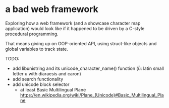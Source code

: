 # a bad web framework

Exploring how a web framework (and a showcase character map application) would look like if it happened to be driven by a C-style procedural programming. 

That means giving up on OOP-oriented API, using struct-like objects and global variables to track state.

TODO:
- add libunistring and its unicode_character_name() function (ǚ: latin small letter u with diaraesis and caron)
- add search functionality
- add unicode block selector
    - at least Basic Multilingual Plane https://en.wikipedia.org/wiki/Plane_(Unicode)#Basic_Multilingual_Plane